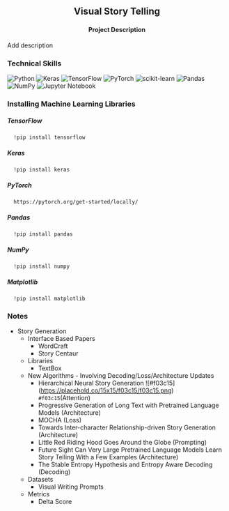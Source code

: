 <h2>
<p align='center'>
Visual Story Telling
</p>
</h2>

<h4 align='center'> Project Description </h4> 
Add description
<br>

### Technical Skills 
![Python](https://img.shields.io/badge/python-3670A0?style=for-the-badge&logo=python&logoColor=ffdd54)
![Keras](https://img.shields.io/badge/Keras-%23D00000.svg?style=for-the-badge&logo=Keras&logoColor=white)
![TensorFlow](https://img.shields.io/badge/TensorFlow-%23FF6F00.svg?style=for-the-badge&logo=TensorFlow&logoColor=white)
![PyTorch](https://img.shields.io/badge/PyTorch-%23EE4C2C.svg?style=for-the-badge&logo=PyTorch&logoColor=white)
![scikit-learn](https://img.shields.io/badge/scikit--learn-%23F7931E.svg?style=for-the-badge&logo=scikit-learn&logoColor=white)
![Pandas](https://img.shields.io/badge/pandas-%23150458.svg?style=for-the-badge&logo=pandas&logoColor=white)
![NumPy](https://img.shields.io/badge/numpy-%23013243.svg?style=for-the-badge&logo=numpy&logoColor=white)
![Jupyter Notebook](https://img.shields.io/badge/jupyter-%23FA0F00.svg?style=for-the-badge&logo=jupyter&logoColor=white)
<br>

### Installing Machine Learning Libraries
##### TensorFlow
      !pip install tensorflow
##### Keras
      !pip install keras
##### PyTorch
      https://pytorch.org/get-started/locally/
##### Pandas
      !pip install pandas
##### NumPy
      !pip install numpy
##### Matplotlib
      !pip install matplotlib
      
### Notes
* Story Generation
  * Interface Based Papers
      * WordCraft
      * Story Centaur
  * Libraries
      * TextBox
  * New Algorithms - Involving Decoding/Loss/Architecture Updates
      * Hierarchical Neural Story Generation ![#f03c15] (https://placehold.co/15x15/f03c15/f03c15.png) `#f03c15`(Attention)
      * Progressive Generation of Long Text with Pretrained Language Models (Architecture)
      * MOCHA (Loss)
      * Towards Inter-character Relationship-driven Story Generation (Architecture)
      * Little Red Riding Hood Goes Around the Globe (Prompting)
      * Future Sight Can Very Large Pretrained Language Models Learn Story Telling With a Few Examples (Architecture)
      * The Stable Entropy Hypothesis and Entropy Aware Decoding (Decoding)
  * Datasets
      * Visual Writing Prompts 
  * Metrics  
      * Delta Score
            
